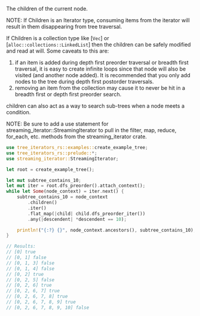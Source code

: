 The children of the current node.

NOTE: If Children is an Iterator type, consuming items from the iterator will
result in them disappearing from tree traversal.

If Children is a collection type like [`Vec`] or
[`alloc::collections::LinkedList`] then the children can be safely modified and
read at will. Some caveats to this are:

1. if an item is added during depth first preorder traversal or breadth first
   traversal, it is easy to create infinite loops since that node will also be
   visited (and another node added). It is recommended that you only add nodes
   to the tree during depth first postorder traversals.
2. removing an item from the collection may cause it to never be hit in a
   breadth first or depth first preorder search.

children can also act as a way to search sub-trees when a node meets a
condition.

NOTE: Be sure to add a use statement for streaming_iterator::StreamingIterator
to pull in the filter, map, reduce, for_each, etc. methods from the
streaming_iterator crate.

```rust
use tree_iterators_rs::examples::create_example_tree;
use tree_iterators_rs::prelude::*;
use streaming_iterator::StreamingIterator;

let root = create_example_tree();

let mut subtree_contains_10;
let mut iter = root.dfs_preorder().attach_context();
while let Some(node_context) = iter.next() {
    subtree_contains_10 = node_context
        .children()
        .iter()
        .flat_map(|child| child.dfs_preorder_iter())
        .any(|descendent| *descendent == 10);

    println!("{:?} {}", node_context.ancestors(), subtree_contains_10);
}

// Results:
// [0] true
// [0, 1] false
// [0, 1, 3] false
// [0, 1, 4] false
// [0, 2] true
// [0, 2, 5] false
// [0, 2, 6] true
// [0, 2, 6, 7] true
// [0, 2, 6, 7, 8] true
// [0, 2, 6, 7, 8, 9] true
// [0, 2, 6, 7, 8, 9, 10] false
```

